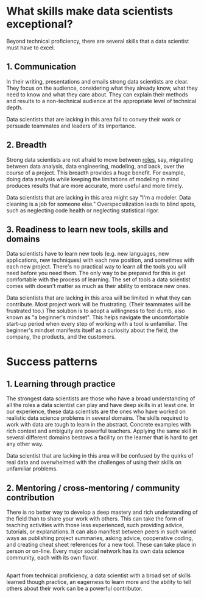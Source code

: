 # What skills make data scientists exceptional?

Beyond technical proficiency, there are several skills that a data scientist must have to excel.


## 1. Communication

In their writing, presentations and emails strong data scientists are clear.
They focus on the audience, considering what they already know, what they need to know and what they care about.
They can explain their methods and results to a non-technical audience at the appropriate level of technical depth.

Data scientists that are lacking in this area fail to convey their work or persuade teammates and leaders of its importance.


## 2. Breadth

Strong data scientists are not afraid to move between [roles](what_DS_do.md), say, migrating between data analysis, data engineering, modeling, and back, over the course of a project. This breadth provides a huge benefit.  For example, doing data analysis while keeping the limitations of modeling in mind produces results that are more accurate, more useful and more timely.

Data scientists that are lacking in this area might say "I'm a modeler. Data cleaning is a job for someone else." Overspecialization leads to blind spots, such as neglecting code health or neglecting statistical rigor.


## 3. Readiness to learn new tools, skills and domains

Data scientists have to learn new tools (e.g. new languages, new applications, new techniques) with each new position, and sometimes with each new project. There's no practical way to learn all the tools you will need before you need them.
The only way to be prepared for this is get comfortable with the process of learning.
The set of tools a data scientist comes with doesn't matter as much as their ability to embrace new ones.

Data scientists that are lacking in this area will be limited in what they can contribute. Most project work will be frustrating. (Their teammates will be frustrated too.)
The solution is to adopt a willingness to feel dumb, also known as "a beginner's mindset".
This helps navigate the uncomfortable start-up period when every step of working with a tool is unfamiliar.
The beginner's mindset manifests itself as a curiosity about the field, the company, the products, and the customers.


# Success patterns

## 1. Learning through practice

The strongest data scientists are those who have a broad understanding of all the roles a data scientist can play and have deep skills in at least one.
In our experience, these data scientists are the ones who have worked on realistic data science problems in several domains.
The skills required to work with data are tough to learn in the abstract. Concrete examples with rich context and ambiguity are powerful teachers. Applying the same skill in several different domains bestows a facility on the learner that is hard to get any other way.

Data scientist that are lacking in this area will be confused by the quirks of real data and overwhelmed with the challenges of using their skills on unfamiliar problems.

## 2. Mentoring / cross-mentoring / community contribution

There is no better way to develop a deep mastery and rich understanding of the field than to share your work with others. This can take the form of teaching activities with those less experienced, such providing advice, tutorials, or explanations. It can also manifest between peers in such varied ways as publishing project summaries, asking advice, cooperative coding, and creating cheat sheet references for a new tool. These can take place in person or on-line. Every major social network has its own data science community, each with its own flavor.


##

Apart from technical proficiency, a data scientist with a broad set of skills learned though practice, an eagerness to learn more and the ability to tell others about their work can be a powerful contributor.
